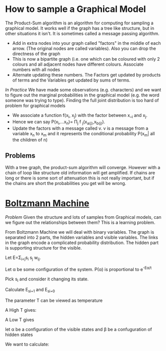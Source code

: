 How to sample a Graphical Model
==========

The Product-Sum algorithm is an algorithm for computing for sampling a graphical model. It works well if the graph has a tree like structure, but in other situations it isn't. It is sometimes called a message passing algorithm. 

* Add in extra nodes into your graph called "factors" in the middle of each arrow. (The original nodes are called variables). Also you can drop the directness of the graph
* This is now a bipartite graph (i.e. one which can be coloured with only 2 colours and all adjacent nodes have different colours. Associate numbers with all nodes
* Alternate updating these numbers. The Factors get updated by products of terms and the Variables get updated by sums of terms.

*In Practice* We have made some observations (e.g. characters) and we want to figure out the marginal probabilities in the graphical model (e.g. the word someone was trying to type). Finding the full joint distribution is too hard of problem for graphical models 

* We associate a function f(x<sub>i</sub>, x<sub>j</sub>) with the factor between x_<sub>i</sub> and x<sub>j</sub>.
* Hence we can say P(x<sub>i</sub>,...x<sub>n</sub>)= &#928;<sub>j</sub> f  <sub>j</sub>(x<sub>a(j)</sub>,x<sub>b(j)</sub>).
* Update the factors with a message called v. v is a message from a variable x<sub>n</sub> to x<sub>m</sub> and it represents the conditional probability P(x<sub>m</sub>| all the children of n)


Problems
--------------------
With a tree graph, the product-sum algorithm will converge. However with a chain of loop like structure old information will get amplified. If chains are long or there is some sort of attenuation this is not really important, but if the chains are short the probabilities you get will be wrong.  

[Boltzmann Machine](https://en.wikipedia.org/wiki/Boltzmann_machine)
================
*Problem* Given the structure and lots of samples from Graphical models, can we figure out the relationships between them? This is a learning problem. 

From Boltzmann Machine we will deal with binary variables. The graph is separated into 2 parts, the hidden variables and visible variables. The links in the graph encode a complicated probability distribution. The hidden part is supporting structure for the visible.

Let E=Σ<sub>i<j</sub>s<sub>i</sub> s<sub>j</sub> w<sub>ij</sub>.

Let α be some configuration of the system. 
P(α) is proportional to e<sup>-Eα/t</sup>

Pick s<sub>i</sub> and consider it changing its state. 

Calculate E<sub>si=1</sub> and E<sub>si=0</sub>

<!-- Some formulas go here  --> 

<!-- some graphs go here --> 

The parameter T can be viewed as temperature 

A High T gives: 

<!-- graph goes here -->

A Low T gives 

<!-- graphs goes here -->

let α be a configuration of the visible states and β be a confuguration of hidden states 

<!-- Some formulas go here  -->

We want to calculate: 

<!-- Some formulas go here  -->



